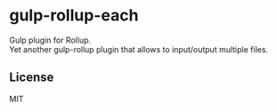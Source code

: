 # gulp-rollup-each

Gulp plugin for Rollup.  
Yet another gulp-rollup plugin that allows to input/output multiple files.

## License

MIT
